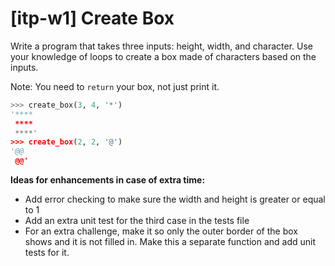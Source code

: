 # [itp-w1] Create Box

Write a program that takes three inputs: height, width, and character.
Use your knowledge of loops to create a box made of characters based on the inputs.

Note: You need to `return` your box, not just print it.

```python
>>> create_box(3, 4, '*')
'****
 ****
 ****'
>>> create_box(2, 2, '@')
'@@
 @@'
```

**Ideas for enhancements in case of extra time:**
- Add error checking to make sure the width and height is greater or equal to 1
- Add an extra unit test for the third case in the tests file
- For an extra challenge, make it so only the outer border of the box shows and it is not filled in.
  Make this a separate function and add unit tests for it.
